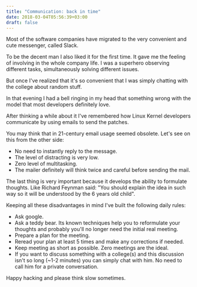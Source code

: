 ```yaml
---
title: "Communication: back in time"
date: 2018-03-04T05:56:39+03:00
draft: false
---
```


Most of the software companies have migrated to the very convenient and cute
messenger, called Slack.

To be the decent man I also liked it for the first time. It gave me the feeling
of involving in the whole company life. I was a superhero observing different
tasks, simultaneously solving different issues.

But once I've realized that it's so convenient that I was simply chatting with
the college about random stuff.

In that evening I had a bell ringing in my head that something wrong with the
model that most developers definitely love.

After thinking a while about it I've remembered how Linux Kernel developers
communicate by using emails to send the patches.

You may think that in 21-century email usage seemed obsolete. Let's see on
this from the other side:

   - No need to instantly reply to the message.
   - The level of distracting is very low.
   - Zero level of multitasking.
   - The mailer definitely will think twice and careful before sending the mail.

The last thing is very important because it develops the ability to formulate
thoughts. Like Richard Feynman said: "You should explain the idea in such way
so it will be understood by the 6 years old child".

Keeping all these disadvantages in mind I've built the following daily rules:

* Ask google.
* Ask a teddy bear. Its known techniques help you to reformulate your thoughts
  and probably you'll no longer need the initial real meeting.
* Prepare a plan for the meeting.
* Reread your plan at least 5 times and make any corrections if needed.
* Keep meeting as short as possible. Zero meetings are the ideal.
* If you want to discuss something with a college(s) and this discussion isn't
  so long (~1-2 minutes) you can simply chat with him. No need to call him for
  a private conversation.

Happy hacking and please think slow sometimes.

